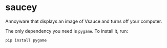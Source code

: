 # saucey
Annoyware that displays an image of Vsauce and turns off your computer.

The only dependency you need is ``pygame``. To install it, run:

`pip install pygame`
